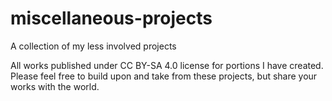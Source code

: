 # miscellaneous-projects
A collection of my less involved projects

All works published under CC BY-SA 4.0 license for portions I have created.
Please feel free to build upon and take from these projects, but share your works with the world.
